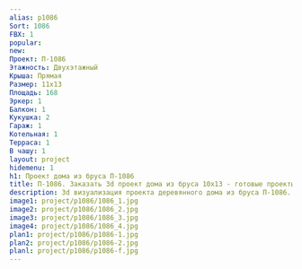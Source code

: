 ```yaml
---
alias: p1086
Sort: 1086
FBX: 1
popular: 
new: 
Проект: П-1086
Этажность: Двухэтажный
Крыша: Прямая
Размер: 11х13
Площадь: 168
Эркер: 1
Балкон: 1
Кукушка: 2
Гараж: 1
Котельная: 1
Терраса: 1
В чашу: 1
layout: project
hidemenu: 1
h1: Проект дома из бруса П-1086
title: П-1086. Заказать 3d проект дома из бруса 10х13 - готовые проекты
description: 3d визуализация проекта деревянного дома из бруса П-1086. Площадь 168 м2, размер 10х13. Вы можете внести любые изменения в проект.
image1: project/p1086/1086_1.jpg
image2: project/p1086/1086_2.jpg
image3: project/p1086/1086_3.jpg
image4: project/p1086/1086_4.jpg
plan1: project/p1086/p1086-1.jpg
plan2: project/p1086/p1086-2.jpg
planl: project/p1086/p1086-f.jpg
---
```

